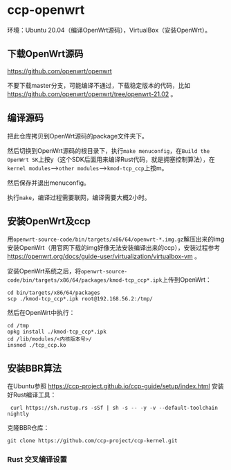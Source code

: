 # ccp-openwrt

环境：Ubuntu 20.04（编译OpenWrt源码），VirtualBox（安装OpenWrt）。

## 下载OpenWrt源码

https://github.com/openwrt/openwrt

不要下载master分支，可能编译不通过，下载稳定版本的代码，比如 https://github.com/openwrt/openwrt/tree/openwrt-21.02 。

## 编译源码

把此仓库拷贝到OpenWrt源码的package文件夹下。

然后切换到OpenWrt源码的根目录下，执行`make menuconfig`，在`Build the OpenWrt SK`上按y（这个SDK后面用来编译Rust代码，就是拥塞控制算法），在`kernel modules`-->`other modules`-->`kmod-tcp_ccp`上按m。

然后保存并退出menuconfig。

执行`make`，编译过程需要联网，编译需要大概2小时。

## 安装OpenWrt及ccp

用`openwrt-source-code/bin/targets/x86/64/openwrt-*.img.gz`解压出来的img安装OpenWrt（用官网下载的img好像无法安装编译出来的ccp），安装过程参考 https://openwrt.org/docs/guide-user/virtualization/virtualbox-vm 。

安装OpenWrt系统之后，将`openwrt-source-code/bin/targets/x86/64/packages/kmod-tcp_ccp*.ipk`上传到OpenWrt：

```
cd bin/targets/x86/64/packages
scp ./kmod-tcp_ccp*.ipk root@192.168.56.2:/tmp/
```

然后在OpenWrt中执行：

```
cd /tmp
opkg install ./kmod-tcp_ccp*.ipk
cd /lib/modules/<内核版本号>/
insmod ./tcp_ccp.ko
```

## 安装BBR算法

在Ubuntu参照 https://ccp-project.github.io/ccp-guide/setup/index.html 安装好Rust编译工具：

```
 curl https://sh.rustup.rs -sSf | sh -s -- -y -v --default-toolchain nightly
```

克隆BBR仓库：

```
git clone https://github.com/ccp-project/ccp-kernel.git
```

### Rust 交叉编译设置
